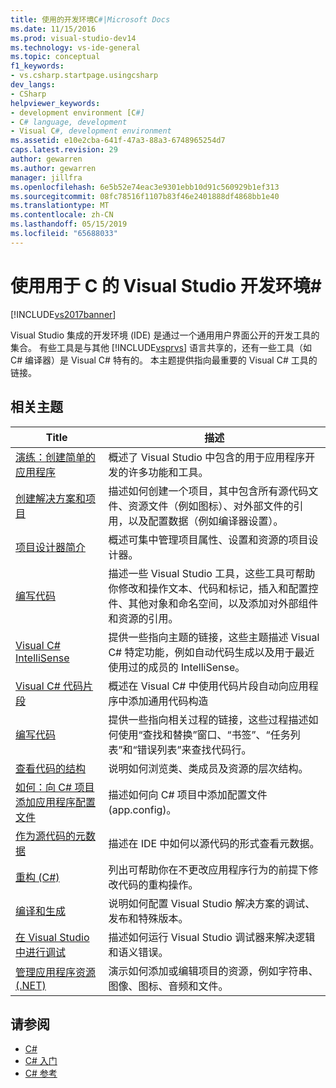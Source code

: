 ```yaml
---
title: 使用的开发环境C#|Microsoft Docs
ms.date: 11/15/2016
ms.prod: visual-studio-dev14
ms.technology: vs-ide-general
ms.topic: conceptual
f1_keywords:
- vs.csharp.startpage.usingcsharp
dev_langs:
- CSharp
helpviewer_keywords:
- development environment [C#]
- C# language, development
- Visual C#, development environment
ms.assetid: e10e2cba-641f-47a3-88a3-6748965254d7
caps.latest.revision: 29
author: gewarren
ms.author: gewarren
manager: jillfra
ms.openlocfilehash: 6e5b52e74eac3e9301ebb10d91c560929b1ef313
ms.sourcegitcommit: 08fc78516f1107b83f46e2401888df4868bb1e40
ms.translationtype: MT
ms.contentlocale: zh-CN
ms.lasthandoff: 05/15/2019
ms.locfileid: "65688033"
---
```

# <a name="using-the-visual-studio-development-environment-for-c"></a>使用用于 C 的 Visual Studio 开发环境\#

[!INCLUDE[vs2017banner](../includes/vs2017banner.md)]

Visual Studio 集成的开发环境 (IDE) 是通过一个通用用户界面公开的开发工具的集合。 有些工具是与其他 [!INCLUDE[vsprvs](../includes/vsprvs-md.md)] 语言共享的，还有一些工具（如 C# 编译器）是 Visual C# 特有的。 本主题提供指向最重要的 Visual C# 工具的链接。

## <a name="related-topics"></a>相关主题

|Title|描述|
|-----------|-----------------|
|[演练：创建简单的应用程序](../ide/walkthrough-create-a-simple-application-with-visual-csharp-or-visual-basic.md)|概述了 Visual Studio 中包含的用于应用程序开发的许多功能和工具。|
|[创建解决方案和项目](../ide/creating-solutions-and-projects.md)|描述如何创建一个项目，其中包含所有源代码文件、资源文件（例如图标）、对外部文件的引用，以及配置数据（例如编译器设置）。|
|[项目设计器简介](https://msdn.microsoft.com/898dd854-c98d-430c-ba1b-a913ce3c73d7)|概述可集中管理项目属性、设置和资源的项目设计器。|
|[编写代码](../ide/writing-code-in-the-code-and-text-editor.md)|描述一些 Visual Studio 工具，这些工具可帮助你修改和操作文本、代码和标记，插入和配置控件、其他对象和命名空间，以及添加对外部组件和资源的引用。|
|[Visual C# IntelliSense](../ide/visual-csharp-intellisense.md)|提供一些指向主题的链接，这些主题描述 Visual C# 特定功能，例如自动代码生成以及用于最近使用过的成员的 IntelliSense。|
|[Visual C# 代码片段](../ide/visual-csharp-code-snippets.md)|概述在 Visual C# 中使用代码片段自动向应用程序中添加通用代码构造|
|[编写代码](../ide/writing-code-in-the-code-and-text-editor.md)|提供一些指向相关过程的链接，这些过程描述如何使用“查找和替换”窗口、“书签”、“任务列表”和“错误列表”来查找代码行。|
|[查看代码的结构](../ide/viewing-the-structure-of-code.md)|说明如何浏览类、类成员及资源的层次结构。|
|[如何：向 C# 项目添加应用程序配置文件](../csharp-ide/how-to-add-an-application-configuration-file-to-a-csharp-project.md)|描述如何向 C# 项目中添加配置文件 (app.config)。|
|[作为源代码的元数据](../csharp-ide/metadata-as-source.md)|描述在 IDE 中如何以源代码的形式查看元数据。|
|[重构 (C#)](../csharp-ide/refactoring-csharp.md)|列出可帮助你在不更改应用程序行为的前提下修改代码的重构操作。|
|[编译和生成](../ide/compiling-and-building-in-visual-studio.md)|说明如何配置 Visual Studio 解决方案的调试、发布和特殊版本。|
|[在 Visual Studio 中进行调试](../debugger/debugging-in-visual-studio.md)|描述如何运行 Visual Studio 调试器来解决逻辑和语义错误。|
|[管理应用程序资源 (.NET)](../ide/managing-application-resources-dotnet.md)|演示如何添加或编辑项目的资源，例如字符串、图像、图标、音频和文件。|

## <a name="see-also"></a>请参阅

- [C#](https://msdn.microsoft.com/library/7f4f8103-7068-4f1d-92c7-3c4519b6edbc)
- [C# 入门](https://msdn.microsoft.com/library/d6ec050f-3956-4737-8030-a4fa3521d29f)
- [C# 参考](https://msdn.microsoft.com/library/06de3167-c16c-4e1a-b3c5-c27841d4569a)